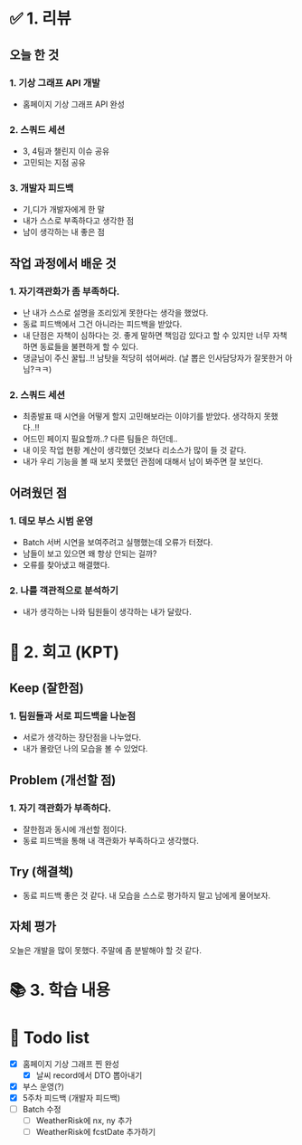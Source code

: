 # ✅ 1. 리뷰
## 오늘 한 것
### 1. 기상 그래프 API 개발
- 홈페이지 기상 그래프 API 완성

### 2. 스쿼드 세션
- 3, 4팀과 챌린지 이슈 공유 
- 고민되는 지점 공유

### 3. 개발자 피드백
- 기,디가 개발자에게 한 말
- 내가 스스로 부족하다고 생각한 점
- 남이 생각하는 내 좋은 점

## 작업 과정에서 배운 것
### 1. 자기객관화가 좀 부족하다.
- 난 내가 스스로 설명을 조리있게 못한다는 생각을 했었다. 
- 동료 피드백에서 그건 아니라는 피드백을 받았다. 
- 내 단점은 자책이 심하다는 것. 좋게 말하면 책임감 있다고 할 수 있지만 너무 자책하면 동료들을 불편하게 할 수 있다. 
- 댕글님이 주신 꿀팁..!! 남탓을 적당히 섞어써라. (날 뽑은 인사담당자가 잘못한거 아님?ㅋㅋ)

### 2. 스쿼드 세션
- 최종발표 때 시연을 어떻게 할지 고민해보라는 이야기를 받았다. 생각하지 못했다..!! 
- 어드민 페이지 필요할까..? 다른 팀들은 하던데..
- 내 이웃 작업 현황 계산이 생각했던 것보다 리소스가 많이 들 것 같다.
- 내가 우리 기능을 볼 때 보지 못했던 관점에 대해서 남이 봐주면 잘 보인다. 

## 어려웠던 점
### 1. 데모 부스 시범 운영
- Batch 서버 시연을 보여주려고 실행했는데 오류가 터졌다. 
- 남들이 보고 있으면 왜 항상 안되는 걸까?
- 오류를 찾아냈고 해결했다. 

### 2. 나를 객관적으로 분석하기 
- 내가 생각하는 나와 팀원들이 생각하는 내가 달랐다. 

# 🤔 2. 회고 (KPT)
## Keep (잘한점)
### 1. 팀원들과 서로 피드백을 나눈점
- 서로가 생각하는 장단점을 나누었다. 
- 내가 몰랐던 나의 모습을 볼 수 있었다.

## Problem (개선할 점)
### 1. 자기 객관화가 부족하다. 
- 잘한점과 동시에 개선할 점이다. 
- 동료 피드백을 통해 내 객관화가 부족하다고 생각했다. 

## Try (해결책)
- 동료 피드백 좋은 것 같다. 내 모습을 스스로 평가하지 말고 남에게 물어보자. 

## 자체 평가
오늘은 개발을 많이 못했다. 주말에 좀 분발해야 할 것 같다. 

# 📚 3. 학습 내용

# 💁‍ Todo list
- [x] 홈페이지 기상 그래프 찐 완성
  - [x] 날씨 record에서 DTO 뽑아내기 
- [x] 부스 운영(?)
- [x] 5주차 피드백 (개발자 피드백)
- [ ] Batch 수정 
  - [ ] WeatherRisk에 nx, ny 추가
  - [ ] WeatherRisk에 fcstDate 추가하기